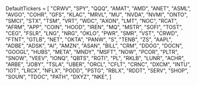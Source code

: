 
DefaultTickers = [
    "CRWV",
    "SPY",
    "QQQ",
    "AMAT",
    "AMD",
    "ANET",
    "ASML",
    "AVGO",
    "COHR",
    "GFS",
    "KLAC",
    "MRVL",
    "MU",
    "NVDA",
    "NVMI",
    "ONTO",
    "SMCI",
    "STX",
    "TSM",
    "VRT",
    "WDC",
    "AXON",
    "LMT",
    "NOC",
    "RCAT",
    "AFRM",
    "APP",
    "COIN",
    "HOOD",
    "IREN",
    "MQ",
    "MSTR",
    "SOFI",
    "TOST",
    "CEG",
    "FSLR",
    "LNG",
    "NRG",
    "OKLO",
    "PWR",
    "SMR",
    "VST",
    "CRWD",
    "FTNT",
    "GTLB",
    "NET",
    "OKTA",
    "PANW",
    "S",
    "TENB",
    "ZS",
    "AAPL",
    "ADBE",
    "ADSK",
    "AI",
    "AMZN",
    "ASAN",
    "BILL",
    "CRM",
    "DDOG",
    "DOCN",
    "GOOGL",
    "HUBS",
    "META",
    "MNDY",
    "MSFT",
    "NOW",
    "PCOR",
    "PLTR",
    "SNOW",
    "VEEV",
    "IONQ",
    "QBTS",
    "RGTI",
    "PL",
    "RKLB",
    "LUNR",
    "ACHR",
    "ARBE",
    "JOBY",
    "TSLA",
    "UBER",
    "ORCL",
    "CFLT",
    "CRNC",
    "DXCM",
    "INTU",
    "IOT",
    "LRCX",
    "NFLX",
    "PODD",
    "PSTG",
    "RBLX",
    "RDDT",
    "SERV",
    "SHOP",
    "SOUN",
    "TDOC",
    "PATH",
    "DXYZ",
    "NKE",
]